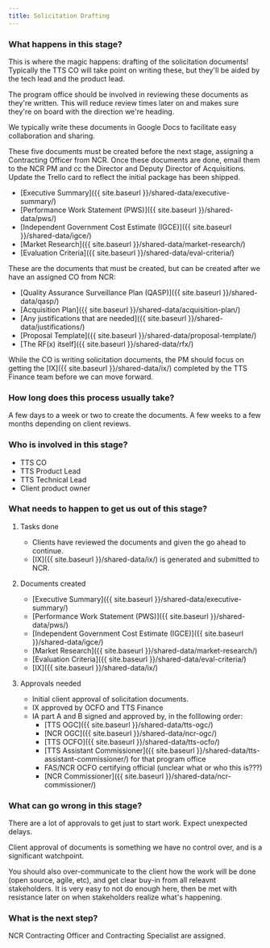 ```yaml
---
title: Solicitation Drafting
---
```


### What happens in this stage? 
This is where the magic happens: drafting of the solicitation documents! Typically the TTS CO will take point on writing these, but they'll be aided by the tech lead and the product lead. 

The program office should be involved in reviewing these documents as they're written. This will reduce review times later on and makes sure they're on board with the direction we're heading.

We typically write these documents in Google Docs to facilitate easy collaboration and sharing.

These five documents must be created before the next stage, assigning a Contracting Officer from NCR. Once these documents are done, email them to the NCR PM and cc the Director and Deputy Director of Acquisitions. Update the Trello card to reflect the initial package has been shipped.

- [Executive Summary]({{ site.baseurl }}/shared-data/executive-summary/)
- [Performance Work Statement (PWS)]({{ site.baseurl }}/shared-data/pws/)
- [Independent Government Cost Estimate (IGCE)]({{ site.baseurl }}/shared-data/igce/)
- [Market Research]({{ site.baseurl }}/shared-data/market-research/)
- [Evaluation Criteria]({{ site.baseurl }}/shared-data/eval-criteria/)

These are the documents that must be created, but can be created after we have an assigned CO from NCR:

- [Quality Assurance Surveillance Plan (QASP)]({{ site.baseurl }}/shared-data/qasp/)
- [Acquisition Plan]({{ site.baseurl }}/shared-data/acquisition-plan/)
- [Any justifications that are needed]({{ site.baseurl }}/shared-data/justifications/)
- [Proposal Template]({{ site.baseurl }}/shared-data/proposal-template/)
- [The RF(x) itself]({{ site.baseurl }}/shared-data/rfx/)

While the CO is writing solicitation documents, the PM should focus on getting the [IX]({{ site.baseurl }}/shared-data/ix/) completed by the TTS Finance team before we can move forward.

### How long does this process usually take?
A few days to a week or two to create the documents. A few weeks to a few months depending on client reviews.

### Who is involved in this stage?

- TTS CO
- TTS Product Lead
- TTS Technical Lead
- Client product owner

### What needs to happen to get us out of this stage? 
1. Tasks done
	- Clients have reviewed the documents and given the go ahead to continue.
	- [IX]({{ site.baseurl }}/shared-data/ix/) is generated and submitted to NCR.
2. Documents created
	- [Executive Summary]({{ site.baseurl }}/shared-data/executive-summary/)
	- [Performance Work Statement (PWS)]({{ site.baseurl }}/shared-data/pws/)
	- [Independent Government Cost Estimate (IGCE)]({{ site.baseurl }}/shared-data/igce/)
	- [Market Research]({{ site.baseurl }}/shared-data/market-research/)
	- [Evaluation Criteria]({{ site.baseurl }}/shared-data/eval-criteria/)
	- [IX]({{ site.baseurl }}/shared-data/ix/)

3. Approvals needed
	- Initial client approval of solicitation documents.
	- IX approved by OCFO and TTS Finance
	- IA part A and B signed and approved by, in the folllowing order:
		- [TTS OGC]({{ site.baseurl }}/shared-data/tts-ogc/)
		- [NCR OGC]({{ site.baseurl }}/shared-data/ncr-ogc/)
		- [TTS OCFO]({{ site.baseurl }}/shared-data/tts-ocfo/)
		- [TTS Assistant Commissioner]({{ site.baseurl }}/shared-data/tts-assistant-commissioner/) for that program office
		- FAS/NCR OCFO certifying official (unclear what or who this is???)
		- [NCR Commissioner]({{ site.baseurl }}/shared-data/ncr-commissioner/)


### What can go wrong in this stage? 
There are a lot of approvals to get just to start work. Expect unexpected delays.

Client approval of documents is something we have no control over, and is a significant watchpoint.

You should also over-communicate to the client how the work will be done (open source, agile, etc), and get clear buy-in from all releavnt stakeholders. It is very easy to not do enough here, then be met with resistance later on when stakeholders realize what's happening.

### What is the next step?
NCR Contracting Officer and Contracting Specialist are assigned.

